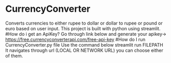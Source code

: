 # CurrencyConverter
Converts currencies to either rupee to dollar or dollar to rupee or pound or euro based on user input.
This project is built with python using streamlit.
#How do i get an ApiKey?
Go through link below and generate your apikey->
https://free.currencyconverterapi.com/free-api-key
#How do I run CurrencyConverter.py file
Use the command below
streamlit run FILEPATH
It navigates through url (LOCAL OR NETWORK URL) you can choose either of them.
